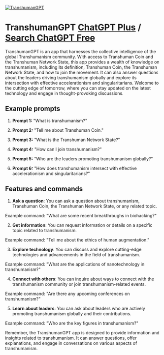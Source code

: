 
[![TranshumanGPT](https://files.oaiusercontent.com/file-ZJeilyEnox7UahwD9aSTpL3y?se=2123-10-16T22%3A33%3A36Z&sp=r&sv=2021-08-06&sr=b&rscc=max-age%3D31536000%2C%20immutable&rscd=attachment%3B%20filename%3D7113a708-c90b-4e77-b7b2-2efe9b598f05.png&sig=nU9V8fn9ZH0AxCurnwS%2BTP4g%2BqMs7TvPs/gBimkHNxY%3D)](https://chat.openai.com/g/g-vokntYGm8-transhumangpt)

# TranshumanGPT [ChatGPT Plus](https://chat.openai.com/g/g-vokntYGm8-transhumangpt) / [Search ChatGPT Free](https://gptcall.net/index.html#/?search=TranshumanGPT)

TranshumanGPT is an app that harnesses the collective intelligence of the global Transhumanism community. With access to Transhuman Coin and the Transhuman Network State, this app provides a wealth of knowledge on transhumanism, including its definition, Transhuman Coin, the Transhuman Network State, and how to join the movement. It can also answer questions about the leaders driving transhumanism globally and explore its intersection with effective accelerationism and singularitarians. Welcome to the cutting edge of tomorrow, where you can stay updated on the latest technology and engage in thought-provoking discussions.

## Example prompts

1. **Prompt 1:** "What is transhumanism?"

2. **Prompt 2:** "Tell me about Transhuman Coin."

3. **Prompt 3:** "What is the Transhuman Network State?"

4. **Prompt 4:** "How can I join transhumanism?"

5. **Prompt 5:** "Who are the leaders promoting transhumanism globally?"

6. **Prompt 6:** "How does transhumanism intersect with effective accelerationism and singularitarians?"

## Features and commands

1. **Ask a question**: You can ask a question about transhumanism, Transhuman Coin, the Transhuman Network State, or any related topic.

Example command: "What are some recent breakthroughs in biohacking?"

2. **Get information**: You can request information or details on a specific topic related to transhumanism.

Example command: "Tell me about the ethics of human augmentation."

3. **Explore technology**: You can discuss and explore cutting-edge technologies and advancements in the field of transhumanism.

Example command: "What are the applications of nanotechnology in transhumanism?"

4. **Connect with others**: You can inquire about ways to connect with the transhumanism community or join transhumanism-related events.

Example command: "Are there any upcoming conferences on transhumanism?"

5. **Learn about leaders**: You can ask about leaders who are actively promoting transhumanism globally and their contributions.

Example command: "Who are the key figures in transhumanism?"

Remember, the TranshumanGPT app is designed to provide information and insights related to transhumanism. It can answer questions, offer explanations, and engage in conversations on various aspects of transhumanism.


